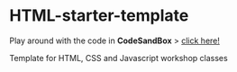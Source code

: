 # HTML-starter-template

Play around with the code in **CodeSandBox** > [click here!](https://stackblitz.com/github//davidvandenbor/html-starter-template)

Template for HTML, CSS and Javascript workshop classes
<script type="module" src="script.js"></script>
